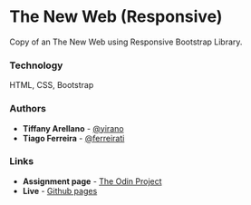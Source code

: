 # The New Web (Responsive)

Copy of an The New Web using Responsive Bootstrap Library.

### Technology

HTML, CSS, Bootstrap

### Authors

- **Tiffany Arellano** - [@yirano](https://github.com/yirano)
- **Tiago Ferreira** - [@ferreirati](https://github.com/ferreirati)

### Links

- **Assignment page** - [The Odin Project](https://www.theodinproject.com/courses/html5-and-css3/lessons/building-with-responsive-design)
- **Live** - [Github pages](https://ferreirati.github.io/mv-06-htmlcss-newweb/src)
